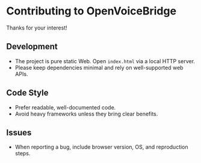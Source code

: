 
# Contributing to OpenVoiceBridge

Thanks for your interest!

## Development
- The project is pure static Web. Open `index.html` via a local HTTP server.
- Please keep dependencies minimal and rely on well-supported web APIs.

## Code Style
- Prefer readable, well-documented code.
- Avoid heavy frameworks unless they bring clear benefits.

## Issues
- When reporting a bug, include browser version, OS, and reproduction steps.
